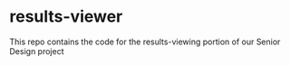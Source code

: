 # results-viewer
This repo contains the code for the results-viewing portion of our Senior Design project

